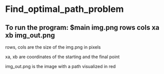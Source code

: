 # Find_optimal_path_problem
## To run the program: $main img.png rows cols xa xb img_out.png

rows, cols are the size of the img.png in pixels

xa, xb are coordinates of the starting and the final point

img_out.png is the image with a path visualized in red
